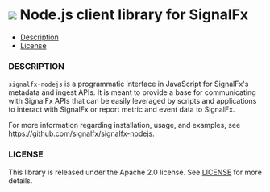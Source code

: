 # ![](./img/integrations_nodejs.png) Node.js client library for SignalFx


- [Description](#description)
- [License](#license)


### DESCRIPTION

<code>signalfx-nodejs</code> is a programmatic interface in JavaScript for SignalFx's metadata and ingest APIs. It is meant to provide a base for communicating with SignalFx APIs that can be easily leveraged by scripts and applications to interact with SignalFx or report metric and event data to SignalFx.

For more information regarding installation, usage, and examples, see https://github.com/signalfx/signalfx-nodejs.

### LICENSE

This library is released under the Apache 2.0 license. See [LICENSE](https://github.com/signalfx/signalfx-nodejs/blob/master/LICENSE) for more details.
